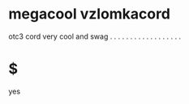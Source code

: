 # megacool vzlomkacord
otc3 cord very cool and swag
.
.
.
.
.
.
.
.
.
.
.
.
.
.
.
.
.
.
# $$$$$$$$$
yes
